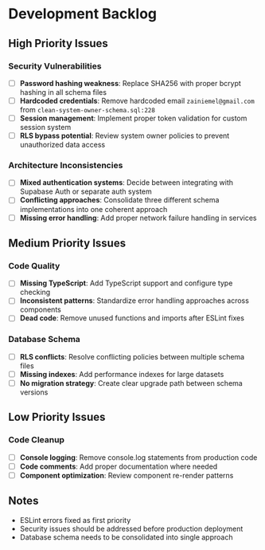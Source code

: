 # Development Backlog

## High Priority Issues

### Security Vulnerabilities
- [ ] **Password hashing weakness**: Replace SHA256 with proper bcrypt hashing in all schema files
- [ ] **Hardcoded credentials**: Remove hardcoded email `zainiemel@gmail.com` from `clean-system-owner-schema.sql:228`
- [ ] **Session management**: Implement proper token validation for custom session system
- [ ] **RLS bypass potential**: Review system owner policies to prevent unauthorized data access

### Architecture Inconsistencies
- [ ] **Mixed authentication systems**: Decide between integrating with Supabase Auth or separate auth system
- [ ] **Conflicting approaches**: Consolidate three different schema implementations into one coherent approach
- [ ] **Missing error handling**: Add proper network failure handling in services

## Medium Priority Issues

### Code Quality
- [ ] **Missing TypeScript**: Add TypeScript support and configure type checking
- [ ] **Inconsistent patterns**: Standardize error handling approaches across components
- [ ] **Dead code**: Remove unused functions and imports after ESLint fixes

### Database Schema
- [ ] **RLS conflicts**: Resolve conflicting policies between multiple schema files
- [ ] **Missing indexes**: Add performance indexes for large datasets
- [ ] **No migration strategy**: Create clear upgrade path between schema versions

## Low Priority Issues

### Code Cleanup
- [ ] **Console logging**: Remove console.log statements from production code
- [ ] **Code comments**: Add proper documentation where needed
- [ ] **Component optimization**: Review component re-render patterns

## Notes
- ESLint errors fixed as first priority
- Security issues should be addressed before production deployment
- Database schema needs to be consolidated into single approach